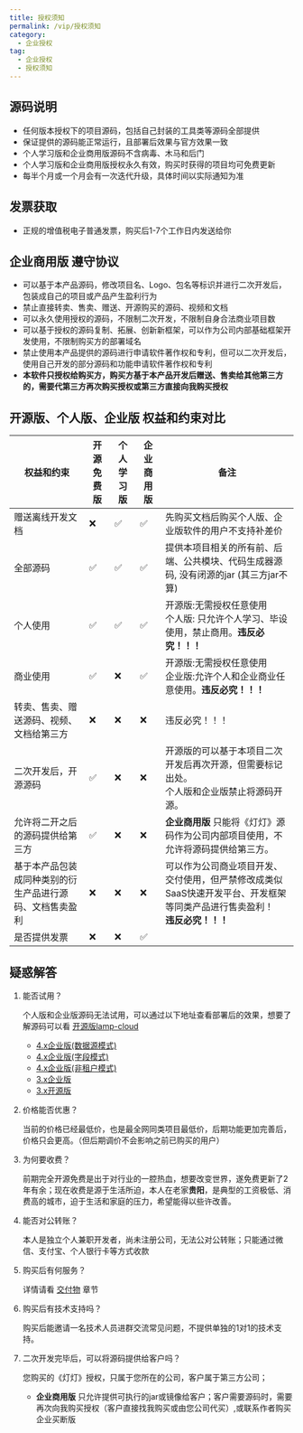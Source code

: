 ```yaml
---
title: 授权须知
permalink: /vip/授权须知
category:
  - 企业授权
tag:
  - 企业授权
  - 授权须知
---
```


## 源码说明
- 任何版本授权下的项目源码，包括自己封装的工具类等源码全部提供
- 保证提供的源码能正常运行，且部署后效果与官方效果一致
- 个人学习版和企业商用版源码不含病毒、木马和后门
- 个人学习版和企业商用版授权永久有效，购买时获得的项目均可免费更新
- 每半个月或一个月会有一次迭代升级，具体时间以实际通知为准

## 发票获取
- 正规的增值税电子普通发票，购买后1-7个工作日内发送给你

## 企业商用版 遵守协议
- 可以基于本产品源码，修改项目名、Logo、包名等标识并进行二次开发后，包装成自己的项目或产品产生盈利行为
- 禁止直接转卖、售卖、赠送、开源购买的源码、视频和文档
- 可以永久使用授权的源码，不限制二次开发，不限制自身合法商业项目数
- 可以基于授权的源码复制、拓展、创新新框架，可以作为公司内部基础框架开发使用，不限制购买方的部署域名
- 禁止使用本产品提供的源码进行申请软件著作权和专利，但可以二次开发后，使用自己开发的部分源码和功能申请软件著作权和专利
- **本软件只授权给购买方，购买方基于本产品开发后赠送、售卖给其他第三方的，需要代第三方再次购买授权或第三方直接向我购买授权**


## 开源版、个人版、企业版 权益和约束对比

| 权益和约束                      | 开源免费版 | 个人学习版 | 企业商用版 | 备注                                                                 |
|----------------------------|---|---|---|--------------------------------------------------------------------|
| 赠送离线开发文档                   | ❌ | ✅ | ✅  | 先购买文档后购买个人版、企业版软件的用户不支持补差价                                         |
| 全部源码                       | ✅ | ✅ | ✅  | 提供本项目相关的所有前、后端、公共模块、代码生成器源码, 没有闭源的jar (其三方jar不算)                   |
| 个人使用                       | ✅ | ✅ | ✅  | 开源版:无需授权任意使用<br />个人版: 只允许个人学习、毕设使用，禁止商用。**违反必究！！！**               |
| 商业使用                       | ✅ | ❌ | ✅  | 开源版:无需授权任意使用<br />企业版:允许个人和企业商业任意使用。**违反必究！！！**                    |
| 转卖、售卖、赠送源码、视频、文档给第三方       | ❌ | ❌ | ❌   | 违反必究！！！                                                            |
| 二次开发后，开源源码                 | ✅ | ❌ | ❌   | 开源版的可以基于本项目二次开发后再次开源，但需要标记出处。<br> 个人版和企业版禁止将源码开源。                  |
| 允许将二开之后的源码提供给第三方           | ✅ | ❌ | ❌   |  **企业商用版** 只能将《灯灯》源码作为公司内部项目使用，不允许将源码提供给第三方。                       |
| 基于本产品包装成同种类别的衍生产品进行源码、文档售卖盈利 |  ❌ | ❌  | ❌ | 可以作为公司商业项目开发、交付使用，但严禁修改成类似SaaS快速开发平台、开发框架等同类产品进行售卖盈利！<br/> **违反必究！！！** |
| 是否提供发票                     | ❌ | ❌ | ✅  |                                                                    |

## 疑惑解答
1. 能否试用？

   个人版和企业版源码无法试用，可以通过以下地址查看部署后的效果，想要了解源码可以看 [开源版lamp-cloud](https://github.com/dromara/lamp-cloud)

   - [4.x企业版(数据源模式)](https://datasource.tangyh.top/)
   - [4.x企业版(字段模式)](https://column.tangyh.top/)
   - [4.x企业版(非租户模式)](https://none.tangyh.top/)
   - [3.x企业版](https://boot.tangyh.top/)
   - [3.x开源版](https://boot.tangyh.top/lamp-web)

2. 价格能否优惠？ 

   当前的价格已经最低价，也是最全网同类项目最低价，后期功能更加完善后，价格只会更高。（但后期调价不会影响之前已购买的用户）

3. 为何要收费？

   前期完全开源免费是出于对行业的一腔热血，想要改变世界，遂免费更新了2年有余；现在收费是源于生活所迫，本人在老家**贵阳**，是典型的工资极低、消费高的城市，迫于生活和家庭的压力，希望能得以些许改善。

4. 能否对公转账？

   本人是独立个人兼职开发者，尚未注册公司，无法公对公转账；只能通过微信、支付宝、个人银行卡等方式收款

5. 购买后有何服务？ 

   详情请看 [交付物](/vip/交付物) 章节

6. 购买后有技术支持吗？

   购买后能邀请一名技术人员进群交流常见问题，不提供单独的1对1的技术支持。

7. 二次开发完毕后，可以将源码提供给客户吗？ 

   您购买的《灯灯》授权，只属于您所在的公司，客户属于第三方公司；
   - **企业商用版** 只允许提供可执行的jar或镜像给客户；客户需要源码时，需要再次向我购买授权（客户直接找我购买或由您公司代买）,或联系作者购买企业买断版

